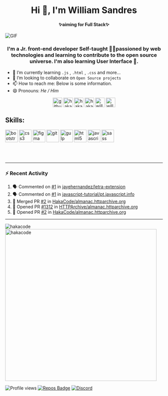 <h1 align="center">Hi 👋, I'm William Sandres</h1>
<h4 align="center"> ✨aiming for Full Stack✨</h4>

<img align="center" src="https://i.imgur.com/YvNKyh7.gif" alt="GIF">

<h3 align="center">I'm a Jr. front-end developer Self-taught 👨‍💻passioned by web technologies and learning to contribute to the open source universe. I'm also learning User Interface 🎨.</h3>

- 🌱 I’m currently learning `.js` , `.html` , `.css` and more... 
- 👯 I’m looking to collaborate on `Open Source projects` 
- 📫 How to reach me: Below is some information.<br> 
- 😄 Pronouns: *He / Him* 

<p align="center">
<a href="https://github.com/HakaCode" target="blank"><img align="center" src="https://cdn.jsdelivr.net/npm/simple-icons@3.0.1/icons/github.svg" alt="github" height="30" width="30" /></a>
<a href="https://dev.to/hakacode" target="blank"><img align="center" src="https://cdn.jsdelivr.net/npm/simple-icons@3.0.1/icons/dev-dot-to.svg" alt="hakacode" height="30" width="30" /></a>
<a href="https://twitter.com/hakacode" target="blank"><img align="center" src="https://cdn.jsdelivr.net/npm/simple-icons@3.0.1/icons/twitter.svg" alt="hakacode" height="30" width="30" /></a>
<a href="https://linkedin.com/in/hakacode" target="blank"><img align="center" src="https://cdn.jsdelivr.net/npm/simple-icons@3.0.1/icons/linkedin.svg" alt="hakacode" height="30" width="30" /></a>
<a href="https://fb.com/will.constantinov" target="blank"><img align="center" src="https://cdn.jsdelivr.net/npm/simple-icons@3.0.1/icons/facebook.svg" alt="will.constantinov" height="30" width="30" /></a>
<a href="https://instagram.com/will.constantinov" target="blank"><img align="center" src="https://cdn.jsdelivr.net/npm/simple-icons@3.0.1/icons/instagram.svg" alt="will.constantinov" height="30" width="30" /></a>
</p>

## Skills:
<p align="left"><img src="https://devicons.github.io/devicon/devicon.git/icons/bootstrap/bootstrap-plain.svg" alt="bootstrap" width="40" height="40"/> <img src="https://devicons.github.io/devicon/devicon.git/icons/css3/css3-original-wordmark.svg" alt="css3" width="40" height="40"/> <img src="https://www.vectorlogo.zone/logos/figma/figma-icon.svg" alt="figma" width="40" height="40"/> <img src="https://www.vectorlogo.zone/logos/git-scm/git-scm-icon.svg" alt="git" width="40" height="40"/> <img src="https://devicons.github.io/devicon/devicon.git/icons/gulp/gulp-plain.svg" alt="gulp" width="40" height="40"/> <img src="https://devicons.github.io/devicon/devicon.git/icons/html5/html5-original-wordmark.svg" alt="html5" width="40" height="40"/> <img src="https://devicons.github.io/devicon/devicon.git/icons/javascript/javascript-original.svg" alt="javascript" width="40" height="40"/> <img src="https://devicons.github.io/devicon/devicon.git/icons/sass/sass-original.svg" alt="sass" width="40" height="40"/></p>
<br />
<br />

---

### :zap: Recent Activity

<!--START_SECTION:activity-->
1. 🗣 Commented on [#1](https://github.com/jayehernandez/letra-extension/issues/1) in [jayehernandez/letra-extension](https://github.com/jayehernandez/letra-extension)
2. 🗣 Commented on [#1](https://github.com/javascript-tutorial/pt.javascript.info/issues/1) in [javascript-tutorial/pt.javascript.info](https://github.com/javascript-tutorial/pt.javascript.info)
3. 🎉 Merged PR [#2](https://github.com/HakaCode/almanac.httparchive.org/pull/2) in [HakaCode/almanac.httparchive.org](https://github.com/HakaCode/almanac.httparchive.org)
4. 💪 Opened PR [#1312](https://github.com/HTTPArchive/almanac.httparchive.org/pull/1312) in [HTTPArchive/almanac.httparchive.org](https://github.com/HTTPArchive/almanac.httparchive.org)
5. 💪 Opened PR [#2](https://github.com/HakaCode/almanac.httparchive.org/pull/2) in [HakaCode/almanac.httparchive.org](https://github.com/HakaCode/almanac.httparchive.org)
<!--END_SECTION:activity-->

---

<img align="left" src="https://github-readme-stats.vercel.app/api/top-langs/?username=hakacode&layout=compact&hide=html" alt="hakacode" />

<img align="center" src="https://github-readme-stats.vercel.app/api?username=hakacode&show_icons=true" alt="hakacode" width="484"/>

<!-- social -->

![Profile views](https://komarev.com/ghpvc/?username=HakaCode&label=PROFILE+VIEWS) [![Repos Badge](https://badges.pufler.dev/repos/HakaCode)](https://badges.pufler.dev) 
[![Discord](https://img.shields.io/static/v1?label=&logo=discord&message=!Haka.Code%238977&logoColor=ffffff&color=7389D8&labelColor=6A7EC2)](https://discord.com/channels/@me/650426162291408896)
